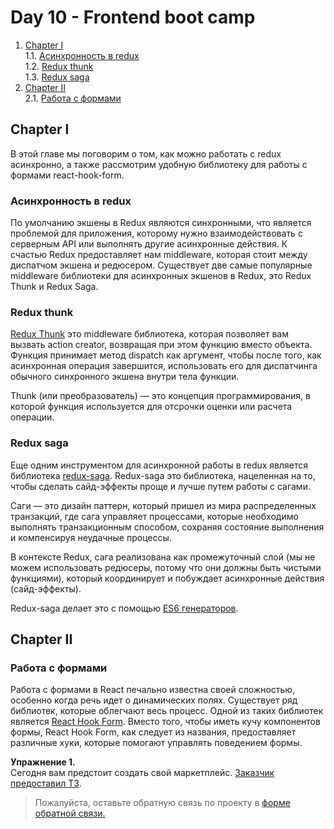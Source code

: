 #  Day 10 - Frontend boot camp

1. [Chapter I](#chapter-i) \
   1.1. [Асинхронность в redux](#асинхронность-в-redux) \
   1.2. [Redux thunk](#redux-thunk) \
   1.3. [Redux saga](#redux-saga)
2. [Chapter II](#chapter-ii) \
   2.1. [Работа с формами](#работа-с-формами)

## Chapter I

В этой главе мы поговорим о том, как можно работать с redux асинхронно, а также рассмотрим удобную библиотеку для работы с формами react-hook-form.

### Асинхронность в redux

По умолчанию экшены в Redux являются синхронными, что является проблемой для приложения, которому нужно взаимодействовать с серверным API или выполнять другие асинхронные действия.
К счастью Redux предоставляет нам middleware, которая стоит между диспатчом экшена и редюсером. Существует две самые популярные middleware библиотеки для асинхронных экшенов в Redux, это Redux Thunk и Redux Saga.

### Redux thunk

[Redux Thunk](./materials/Redux_thunk.md) это middleware библиотека, которая позволяет вам вызвать action creator, возвращая при этом функцию вместо объекта. Функция принимает метод dispatch как аргумент, чтобы после того, как асинхронная операция завершится, использовать его для диспатчинга обычного синхронного экшена внутри тела функции.

Thunk (или преобразователь) — это концепция программирования, в которой функция используется для отсрочки оценки или расчета операции.

### Redux saga

Еще одним инструментом для асинхронной работы в redux является библиотека [redux-saga](./materials/Redux_saga.md).
Redux-saga это библиотека, нацеленная на то, чтобы сделать сайд-эффекты проще и лучше путем работы с сагами.

Саги — это дизайн паттерн, который пришел из мира распределенных транзакций, где сага управляет процессами, которые необходимо выполнять транзакционным способом, сохраняя состояние выполнения и компенсируя неудачные процессы.

В контексте Redux, сага реализована как промежуточный слой (мы не можем использовать редюсеры, потому что они должны быть чистыми функциями), который координирует и побуждает асинхронные действия (сайд-эффекты).

Redux-saga делает это с помощью [ES6 генераторов](https://developer.mozilla.org/en-US/docs/Web/JavaScript/Reference/Statements/function*).

## Chapter II

### Работа с формами

Работа с формами в React печально известна своей сложностью, особенно когда речь идет о динамических полях. Существует ряд библиотек, которые облегчают весь процесс. Одной из таких библиотек является [React Hook Form](./materials/React_hook_form.md). Вместо того, чтобы иметь кучу компонентов формы, React Hook Form, как следует из названия, предоставляет различные хуки, которые помогают управлять поведением формы.



**Упражнение 1.** \
Сегодня вам предстоит создать свой маркетплейс. [Заказчик предоставил ТЗ](./src/chapter_2/Exercise_1.md).


>Пожалуйста, оставьте обратную связь по проекту в [форме обратной связи.](https://forms.gle/61joSHePQDkd75Fx5)
